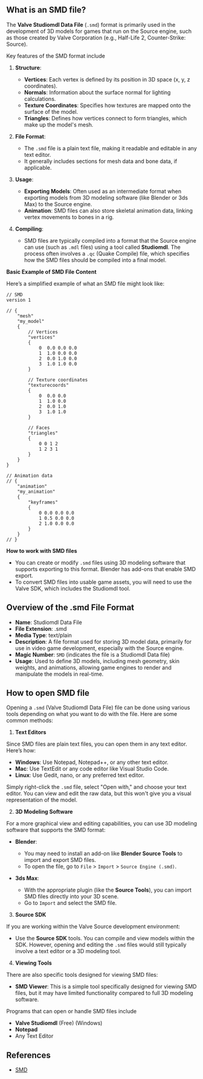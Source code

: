 ## What is an SMD file?

The **Valve Studiomdl Data File** (`.smd`) format is primarily used in the development of 3D models for games that run on the Source engine, such as those created by Valve Corporation (e.g., Half-Life 2, Counter-Strike: Source). 

Key features of the SMD format include

1.  **Structure**:
    
    -   **Vertices**: Each vertex is defined by its position in 3D space (x, y, z coordinates).
    -   **Normals**: Information about the surface normal for lighting calculations.
    -   **Texture Coordinates**: Specifies how textures are mapped onto the surface of the model.
    -   **Triangles**: Defines how vertices connect to form triangles, which make up the model's mesh.
2.  **File Format**:
    
    -   The `.smd` file is a plain text file, making it readable and editable in any text editor.
    -   It generally includes sections for mesh data and bone data, if applicable.
3.  **Usage**:
    
    -   **Exporting Models**: Often used as an intermediate format when exporting models from 3D modeling software (like Blender or 3ds Max) to the Source engine.
    -   **Animation**: SMD files can also store skeletal animation data, linking vertex movements to bones in a rig.
4.  **Compiling**:
    
    -   SMD files are typically compiled into a format that the Source engine can use (such as `.mdl` files) using a tool called **Studiomdl**. The process often involves a `.qc` (Quake Compile) file, which specifies how the SMD files should be compiled into a final model.
  
**Basic Example of SMD File Content**

Here’s a simplified example of what an SMD file might look like:

```
// SMD
version 1

// {
    "mesh"
    "my_model"
    {
        // Vertices
        "vertices"
        {
            0  0.0 0.0 0.0
            1  1.0 0.0 0.0
            2  0.0 1.0 0.0
            3  1.0 1.0 0.0
        }

        // Texture coordinates
        "texturecoords"
        {
            0  0.0 0.0
            1  1.0 0.0
            2  0.0 1.0
            3  1.0 1.0
        }

        // Faces
        "triangles"
        {
            0 0 1 2
            1 2 3 1
        }
    }
}

// Animation data
// {
    "animation"
    "my_animation"
    {
        "keyframes"
        {
            0 0.0 0.0 0.0
            1 0.5 0.0 0.0
            2 1.0 0.0 0.0
        }
    }
// }
```

**How to work with SMD files**

-   You can create or modify `.smd` files using 3D modeling software that supports exporting to this format. Blender has add-ons that enable SMD export.
-   To convert SMD files into usable game assets, you will need to use the Valve SDK, which includes the Studiomdl tool.

## Overview of the .smd File Format

-   **Name**: Studiomdl Data File
-   **File Extension**: .smd
-   **Media Type**: text/plain
-   **Description**: A file format used for storing 3D model data, primarily for use in video game development, especially with the Source engine.
-   **Magic Number**: `SMD` (indicates the file is a Studiomdl Data file)
-   **Usage**: Used to define 3D models, including mesh geometry, skin weights, and animations, allowing game engines to render and manipulate the models in real-time.

## How to open SMD file

Opening a `.smd` (Valve Studiomdl Data File) file can be done using various tools depending on what you want to do with the file. Here are some common methods:

1. **Text Editors**

Since SMD files are plain text files, you can open them in any text editor. Here’s how:

-   **Windows**: Use Notepad, Notepad++, or any other text editor.
-   **Mac**: Use TextEdit or any code editor like Visual Studio Code.
-   **Linux**: Use Gedit, nano, or any preferred text editor.

Simply right-click the `.smd` file, select "Open with," and choose your text editor. You can view and edit the raw data, but this won't give you a visual representation of the model.

2. **3D Modeling Software**

For a more graphical view and editing capabilities, you can use 3D modeling software that supports the SMD format:

-   **Blender**:
    
    -   You may need to install an add-on like **Blender Source Tools** to import and export SMD files.
    -   To open the file, go to `File` > `Import` > `Source Engine (.smd)`.
-   **3ds Max**:
    
    -   With the appropriate plugin (like the **Source Tools**), you can import SMD files directly into your 3D scene.
    -   Go to `Import` and select the SMD file.

3. **Source SDK**

If you are working within the Valve Source development environment:

-   Use the **Source SDK** tools. You can compile and view models within the SDK. However, opening and editing the `.smd` files would still typically involve a text editor or a 3D modeling tool.

4. **Viewing Tools**

There are also specific tools designed for viewing SMD files:

-   **SMD Viewer**: This is a simple tool specifically designed for viewing SMD files, but it may have limited functionality compared to full 3D modeling software.

Programs that can open or handle SMD files include

- **Valve Studiomdl** (Free) (Windows)
- **Notepad**
- Any Text Editor

## References
- [SMD](https://developer.valvesoftware.com/wiki/SMD)
